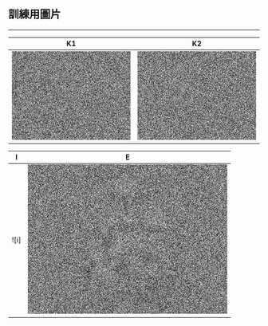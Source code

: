 ## 訓練用圖片
[k1]: https://github.com/buaXD/ML2018_410421230/blob/master/Asssignment1/keys/key1.png
[k2]: https://github.com/buaXD/ML2018_410421230/blob/master/Asssignment1/keys/key2.png
[e]:https://github.com/buaXD/ML2018_410421230/blob/master/Asssignment1/E.png
***
| K1              | K2              |
| :-------------: | :-------------: |
| ![k1]           | ![k2]           |


| I              | E              |
| :------------: |:--------------:|
| ![i]           |           ![e] |
